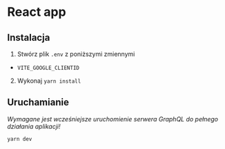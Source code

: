 # React app

## Instalacja

1. Stwórz plik `.env` z poniższymi zmiennymi
 - `VITE_GOOGLE_CLIENTID`

2. Wykonaj `yarn install`

## Uruchamianie

*Wymagane jest wcześniejsze uruchomienie serwera GraphQL do pełnego działania aplikacji!*

```bash
yarn dev
```
